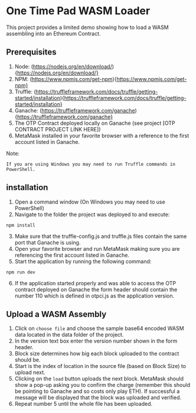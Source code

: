 # One Time Pad WASM Loader
This project provides a limited demo showing how to load a WASM assembling into
an Ethereum Contract.

## Prerequisites

1. Node: (https://nodejs.org/en/download/){https://nodejs.org/en/download/}
2. NPM: (https://www.npmjs.com/get-npm){https://www.npmjs.com/get-npm}
3. Truffle: (https://truffleframework.com/docs/truffle/getting-started/installation){https://truffleframework.com/docs/truffle/getting-started/installation}
4. Ganache: (https://truffleframework.com/ganache){https://truffleframework.com/ganache}
5. The OTP Contract deployed locally on Ganache (see project [OTP CONTRACT PROJECT LINK HERE])
6. MetaMask installed in your favorite browser with a reference to the first
account listed in Ganache.

Note:
```
If you are using Windows you may need to run Truffle commands in PowerShell.
```

## installation
1. Open a command window (On Windows you may need to use PowerShell)
2. Navigate to the folder the project was deployed to and execute:
  ```
  npm install
  ```
3. Make sure that the truffle-config.js and truffle.js files contain the same
port that Ganache is using.
4. Open your favorite browser and run MetaMask making sure you are referencing
the first account listed in Ganache.
5. Start the application by running the following command:
  ```
  npm run dev
  ```
6. If the application started properly and was able to access the OTP contract
deployed on Ganache the form header should contain the number 110 which is
defined in otpci.js as the application version.

## Upload a WASM Assembly
1. Click on `choose file` and choose the sample base64 encoded WASM data
located in the data folder of the project.
2. In the version text box enter the version number shown in the form header.
3. Block size determines how big each block uploaded to the contract should be.
4. Start is the index of location in the source file (based on Block Size) to
upload next.
5. Clicking on the `load` button uploads the next block. MetaMask should show
a pop-up asking you to confirm the charge (remember this should be pointing to
  Ganache and so costs only play ETH). If successful a message will be
  displayed that the block was uploaded and verified.
6. Repeat number 5 until the whole file has been uploaded.
